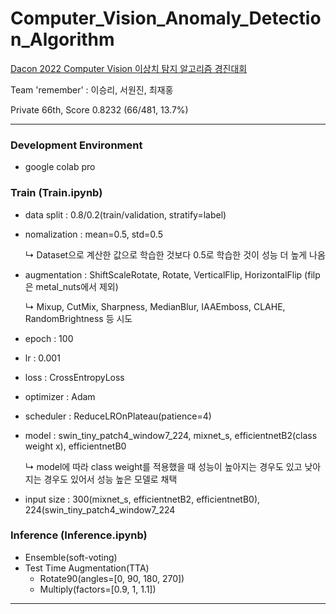 # Computer_Vision_Anomaly_Detection_Algorithm
[Dacon 2022 Computer Vision 이상치 탐지 알고리즘 경진대회](https://dacon.io/competitions/official/235894/overview/description)

Team 'remember' : 이승리, 서원진, 최재홍

Private 66th, Score 0.8232 (66/481, 13.7%)

----

### Development Environment

- google colab pro

### Train (Train.ipynb)

- data split : 0.8/0.2(train/validation, stratify=label)
- nomalization : mean=0.5, std=0.5 
  
  ↳ Dataset으로 계산한 값으로 학습한 것보다 0.5로 학습한 것이 성능 더 높게 나옴
- augmentation : ShiftScaleRotate, Rotate, VerticalFlip, HorizontalFlip (filp은 metal_nuts에서 제외)

  ↳ Mixup, CutMix, Sharpness, MedianBlur, IAAEmboss, CLAHE, RandomBrightness 등 시도
- epoch : 100
- lr : 0.001
- loss : CrossEntropyLoss
- optimizer : Adam
- scheduler : ReduceLROnPlateau(patience=4)
- model : swin_tiny_patch4_window7_224, mixnet_s, efficientnetB2(class weight x), efficientnetB0

   ↳ model에 따라 class weight를 적용했을 때 성능이 높아지는 경우도 있고 낮아지는 경우도 있어서 성능 높은 모델로 채택
- input size : 300(mixnet_s, efficientnetB2, efficientnetB0), 224(swin_tiny_patch4_window7_224

### Inference (Inference.ipynb)

- Ensemble(soft-voting)
- Test Time Augmentation(TTA)
  - Rotate90(angles=[0, 90, 180, 270])
  - Multiply(factors=[0.9, 1, 1.1])

---

